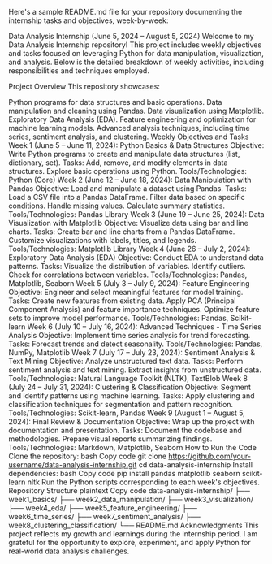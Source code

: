 Here's a sample README.md file for your repository documenting the internship tasks and objectives, week-by-week:

Data Analysis Internship (June 5, 2024 – August 5, 2024)
Welcome to my Data Analysis Internship repository! This project includes weekly objectives and tasks focused on leveraging Python for data manipulation, visualization, and analysis. Below is the detailed breakdown of weekly activities, including responsibilities and techniques employed.

Project Overview
This repository showcases:

Python programs for data structures and basic operations.
Data manipulation and cleaning using Pandas.
Data visualization using Matplotlib.
Exploratory Data Analysis (EDA).
Feature engineering and optimization for machine learning models.
Advanced analysis techniques, including time series, sentiment analysis, and clustering.
Weekly Objectives and Tasks
Week 1 (June 5 – June 11, 2024): Python Basics & Data Structures
Objective: Write Python programs to create and manipulate data structures (list, dictionary, set).
Tasks:
Add, remove, and modify elements in data structures.
Explore basic operations using Python.
Tools/Technologies: Python (Core)
Week 2 (June 12 – June 18, 2024): Data Manipulation with Pandas
Objective: Load and manipulate a dataset using Pandas.
Tasks:
Load a CSV file into a Pandas DataFrame.
Filter data based on specific conditions.
Handle missing values.
Calculate summary statistics.
Tools/Technologies: Pandas Library
Week 3 (June 19 – June 25, 2024): Data Visualization with Matplotlib
Objective: Visualize data using bar and line charts.
Tasks:
Create bar and line charts from a Pandas DataFrame.
Customize visualizations with labels, titles, and legends.
Tools/Technologies: Matplotlib Library
Week 4 (June 26 – July 2, 2024): Exploratory Data Analysis (EDA)
Objective: Conduct EDA to understand data patterns.
Tasks:
Visualize the distribution of variables.
Identify outliers.
Check for correlations between variables.
Tools/Technologies: Pandas, Matplotlib, Seaborn
Week 5 (July 3 – July 9, 2024): Feature Engineering
Objective: Engineer and select meaningful features for model training.
Tasks:
Create new features from existing data.
Apply PCA (Principal Component Analysis) and feature importance techniques.
Optimize feature sets to improve model performance.
Tools/Technologies: Pandas, Scikit-learn
Week 6 (July 10 – July 16, 2024): Advanced Techniques - Time Series Analysis
Objective: Implement time series analysis for trend forecasting.
Tasks:
Forecast trends and detect seasonality.
Tools/Technologies: Pandas, NumPy, Matplotlib
Week 7 (July 17 – July 23, 2024): Sentiment Analysis & Text Mining
Objective: Analyze unstructured text data.
Tasks:
Perform sentiment analysis and text mining.
Extract insights from unstructured data.
Tools/Technologies: Natural Language Toolkit (NLTK), TextBlob
Week 8 (July 24 – July 31, 2024): Clustering & Classification
Objective: Segment and identify patterns using machine learning.
Tasks:
Apply clustering and classification techniques for segmentation and pattern recognition.
Tools/Technologies: Scikit-learn, Pandas
Week 9 (August 1 – August 5, 2024): Final Review & Documentation
Objective: Wrap up the project with documentation and presentation.
Tasks:
Document the codebase and methodologies.
Prepare visual reports summarizing findings.
Tools/Technologies: Markdown, Matplotlib, Seaborn
How to Run the Code
Clone the repository:
bash
Copy code
git clone https://github.com/your-username/data-analysis-internship.git
cd data-analysis-internship
Install dependencies:
bash
Copy code
pip install pandas matplotlib seaborn scikit-learn nltk
Run the Python scripts corresponding to each week's objectives.
Repository Structure
plaintext
Copy code
data-analysis-internship/
├── week1_basics/
├── week2_data_manipulation/
├── week3_visualization/
├── week4_eda/
├── week5_feature_engineering/
├── week6_time_series/
├── week7_sentiment_analysis/
├── week8_clustering_classification/
└── README.md
Acknowledgments
This project reflects my growth and learnings during the internship period. I am grateful for the opportunity to explore, experiment, and apply Python for real-world data analysis challenges.

